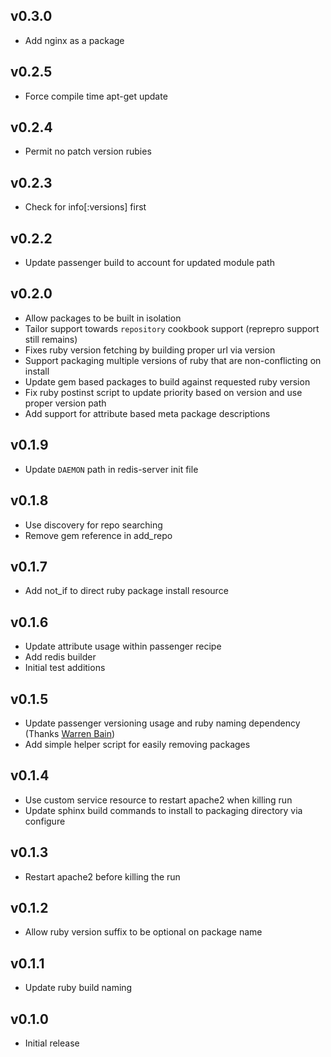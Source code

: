 ## v0.3.0
* Add nginx as a package
  
## v0.2.5
* Force compile time apt-get update

## v0.2.4
* Permit no patch version rubies

## v0.2.3
* Check for info[:versions] first

## v0.2.2
* Update passenger build to account for updated module path

## v0.2.0
* Allow packages to be built in isolation
* Tailor support towards `repository` cookbook support (reprepro support still remains)
* Fixes ruby version fetching by building proper url via version
* Support packaging multiple versions of ruby that are non-conflicting on install
* Update gem based packages to build against requested ruby version
* Fix ruby postinst script to update priority based on version and use proper version path
* Add support for attribute based meta package descriptions

## v0.1.9
* Update `DAEMON` path in redis-server init file

## v0.1.8
* Use discovery for repo searching
* Remove gem reference in add_repo

## v0.1.7
* Add not_if to direct ruby package install resource

## v0.1.6
* Update attribute usage within passenger recipe
* Add redis builder
* Initial test additions

## v0.1.5
* Update passenger versioning usage and ruby naming dependency (Thanks [Warren Bain](https://github.com/thoughtcroft))
* Add simple helper script for easily removing packages

## v0.1.4
* Use custom service resource to restart apache2 when killing run
* Update sphinx build commands to install to packaging directory via configure

## v0.1.3
* Restart apache2 before killing the run

## v0.1.2
* Allow ruby version suffix to be optional on package name

## v0.1.1
* Update ruby build naming

## v0.1.0
* Initial release
